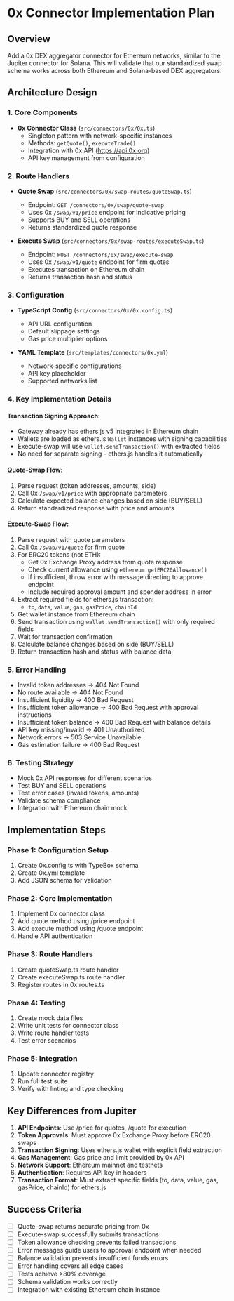 # 0x Connector Implementation Plan

## Overview
Add a 0x DEX aggregator connector for Ethereum networks, similar to the Jupiter connector for Solana. This will validate that our standardized swap schema works across both Ethereum and Solana-based DEX aggregators.

## Architecture Design

### 1. Core Components
- **0x Connector Class** (`src/connectors/0x/0x.ts`)
  - Singleton pattern with network-specific instances
  - Methods: `getQuote()`, `executeTrade()`
  - Integration with 0x API (https://api.0x.org)
  - API key management from configuration

### 2. Route Handlers
- **Quote Swap** (`src/connectors/0x/swap-routes/quoteSwap.ts`)
  - Endpoint: `GET /connectors/0x/swap/quote-swap`
  - Uses 0x `/swap/v1/price` endpoint for indicative pricing
  - Supports BUY and SELL operations
  - Returns standardized quote response

- **Execute Swap** (`src/connectors/0x/swap-routes/executeSwap.ts`)
  - Endpoint: `POST /connectors/0x/swap/execute-swap`
  - Uses 0x `/swap/v1/quote` endpoint for firm quotes
  - Executes transaction on Ethereum chain
  - Returns transaction hash and status

### 3. Configuration
- **TypeScript Config** (`src/connectors/0x/0x.config.ts`)
  - API URL configuration
  - Default slippage settings
  - Gas price multiplier options

- **YAML Template** (`src/templates/connectors/0x.yml`)
  - Network-specific configurations
  - API key placeholder
  - Supported networks list

### 4. Key Implementation Details

#### Transaction Signing Approach:
- Gateway already has ethers.js v5 integrated in Ethereum chain
- Wallets are loaded as ethers.js `Wallet` instances with signing capabilities
- Execute-swap will use `wallet.sendTransaction()` with extracted fields
- No need for separate signing - ethers.js handles it automatically

#### Quote-Swap Flow:
1. Parse request (token addresses, amounts, side)
2. Call 0x `/swap/v1/price` with appropriate parameters
3. Calculate expected balance changes based on side (BUY/SELL)
4. Return standardized response with price and amounts

#### Execute-Swap Flow:
1. Parse request with quote parameters
2. Call 0x `/swap/v1/quote` for firm quote
3. For ERC20 tokens (not ETH):
   - Get 0x Exchange Proxy address from quote response
   - Check current allowance using `ethereum.getERC20Allowance()`
   - If insufficient, throw error with message directing to approve endpoint
   - Include required approval amount and spender address in error
4. Extract required fields for ethers.js transaction:
   - `to`, `data`, `value`, `gas`, `gasPrice`, `chainId`
5. Get wallet instance from Ethereum chain
6. Send transaction using `wallet.sendTransaction()` with only required fields
7. Wait for transaction confirmation
8. Calculate balance changes based on side (BUY/SELL)
9. Return transaction hash and status with balance data

### 5. Error Handling
- Invalid token addresses → 404 Not Found
- No route available → 404 Not Found
- Insufficient liquidity → 400 Bad Request
- Insufficient token allowance → 400 Bad Request with approval instructions
- Insufficient token balance → 400 Bad Request with balance details
- API key missing/invalid → 401 Unauthorized
- Network errors → 503 Service Unavailable
- Gas estimation failure → 400 Bad Request

### 6. Testing Strategy
- Mock 0x API responses for different scenarios
- Test BUY and SELL operations
- Test error cases (invalid tokens, amounts)
- Validate schema compliance
- Integration with Ethereum chain mock

## Implementation Steps

### Phase 1: Configuration Setup
1. Create 0x.config.ts with TypeBox schema
2. Create 0x.yml template
3. Add JSON schema for validation

### Phase 2: Core Implementation
1. Implement 0x connector class
2. Add quote method using /price endpoint
3. Add execute method using /quote endpoint
4. Handle API authentication

### Phase 3: Route Handlers
1. Create quoteSwap.ts route handler
2. Create executeSwap.ts route handler
3. Register routes in 0x.routes.ts

### Phase 4: Testing
1. Create mock data files
2. Write unit tests for connector class
3. Write route handler tests
4. Test error scenarios

### Phase 5: Integration
1. Update connector registry
2. Run full test suite
3. Verify with linting and type checking

## Key Differences from Jupiter
1. **API Endpoints**: Use /price for quotes, /quote for execution
2. **Token Approvals**: Must approve 0x Exchange Proxy before ERC20 swaps
3. **Transaction Signing**: Uses ethers.js wallet with explicit field extraction
4. **Gas Management**: Gas price and limit provided by 0x API
5. **Network Support**: Ethereum mainnet and testnets
6. **Authentication**: Requires API key in headers
7. **Transaction Format**: Must extract specific fields (to, data, value, gas, gasPrice, chainId) for ethers.js

## Success Criteria
- [ ] Quote-swap returns accurate pricing from 0x
- [ ] Execute-swap successfully submits transactions
- [ ] Token allowance checking prevents failed transactions
- [ ] Error messages guide users to approval endpoint when needed
- [ ] Balance validation prevents insufficient funds errors
- [ ] Error handling covers all edge cases
- [ ] Tests achieve >80% coverage
- [ ] Schema validation works correctly
- [ ] Integration with existing Ethereum chain instance